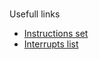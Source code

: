 #
Usefull links
- [Instructions set](https://jbwyatt.com/253/emu/8086_instruction_set.html)
- [Interrupts list](https://jbwyatt.com/253/emu/8086_bios_and_dos_interrupts.html)
